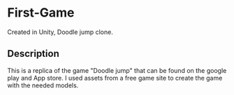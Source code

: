# First-Game
Created in Unity, Doodle jump clone.


## Description

This is a replica of the game "Doodle jump" that can be found on the google play and App store. I used assets from a free game site to create the game with the needed models.
